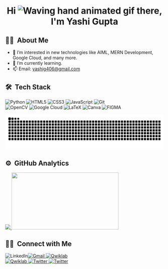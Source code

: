 <h1 align="center">Hi <img src="https://raw.githubusercontent.com/nixin72/nixin72/master/wave.gif" alt="Waving hand animated gif" height="45" width="45" /> there, I'm <a>Yashi Gupta</a></h1>

## 👨‍💻  &nbsp;About Me 
- 👀 I’m interested in new technologies like AIML, MERN Development, Google Cloud, and many more.
- 🌱 I’m currently learning. 
- 📫 Email: yashig406@gmail.com

## 🛠 &nbsp;Tech Stack

<p> 
<img alt="Python" src="https://img.shields.io/badge/python-%2314354C.svg?style=for-the-badge&logo=python&logoColor=white"/>
<img alt="HTML5" src="https://img.shields.io/badge/html5-%23E34F26.svg?&style=for-the-badge&logo=html5&logoColor=white" />
<img alt="CSS3" src="https://img.shields.io/badge/css3-%231572B6.svg?&style=for-the-badge&logo=css3&logoColor=white" />
<img alt="JavaScript" src="https://img.shields.io/badge/javascript-%23323330.svg?&style=for-the-badge&logo=javascript&logoColor=%23F7DF1E" />
 <img alt="Git" src="https://img.shields.io/badge/Git-F05032?style=for-the-badge&logo=git&logoColor=white" />
 <br>
<img alt="OpenCV" src="https://img.shields.io/badge/OpenCV-27338e?style=for-the-badge&logo=OpenCV&logoColor=white" />
<img alt="Google Cloud" src="https://img.shields.io/badge/Google_Cloud-4285F4?style=for-the-badge&logo=google-cloud&logoColor=white" />
<img alt="LaTeX" src="https://img.shields.io/badge/latex-%23008080.svg?style=for-the-badge&logo=latex&logoColor=white" />
<img alt="Canva" src="https://img.shields.io/badge/Canva-00C4CC.svg?style=for-the-badge&logo=Canva&logoColor=white" />
<img alt="FIGMA" src="https://img.shields.io/badge/Figma-F24E1E.svg?style=for-the-badge&logo=Figma&logoColor=white" />
</p>

<!--- Snake Animation -->
![Snake animation](https://github.com/yashigupta4623/yashigupta4623/blob/output/github-snake-dark.svg)

## ⚙️ &nbsp;GitHub Analytics

<p align="left">
<a href="https://github.com/yashigupta4623">
  <img height="180em" src="https://github-readme-stats-eight-theta.vercel.app/api?username=yashigupta4623&show_icons=true&theme=algolia&include_all_commits=true&count_private=true"/>
  <img height="180em" width="340em" src="https://github-readme-stats-eight-theta.vercel.app/api/top-langs/?username=yashigupta4623&layout=compact&langs_count=8&theme=algolia"/>
</a>
</p>

## 🤝🏻 &nbsp;Connect with Me

<div class="social-badges">
<a href="https://www.linkedin.com/in/yashi-gupta-a65218232/" target="_blank">
  <img align="left" alt="LinkedIn" src="https://img.shields.io/badge/LinkedIn-0077B5?style=for-the-badge&logo=linkedin&logoColor=white" />
</a>

<a href="mailto:yashig406@gmail.com" target="_blank">
  <img alt="Gmail" src="https://img.shields.io/badge/-gmail-%23D14836?style=for-the-badge&logo=Gmail&logoColor=white" />
</a>

  <a href="https://www.youtube.com/channel/UCSQi8AQvLj53dRnEDAlhPsQ" target="_blank">
    <img alt="Qwiklab" src="https://img.shields.io/badge/Youtube-F5CD0E.svg?style=for-the-badge&logo=Qwiklabs&logoColor=black">
  </a>

<br>

  <a href="https://www.cloudskillsboost.google/public_profiles/e5cec970-0cc5-4375-b358-514f45b8061c" target="_blank">
    <img alt="Qwiklab" src="https://img.shields.io/badge/Qwiklabs-F5CD0E.svg?style=for-the-badge&logo=Qwiklabs&logoColor=black">
  </a>

  <a href="https://twitter.com/yashig406" target="_blank">
    <img alt="Twitter" src="https://img.shields.io/badge/-twitter-0077B5?style=for-the-badge&logo=Twitter&logoColor=white">
  </a>

   <a href="https://medium.com/@yashig406" target="_blank">
    <img alt="Twitter" src="https://img.shields.io/badge/-medium-0077B5?style=for-the-badge&logo=Medium&logoColor=black">
  </a>
</div>


